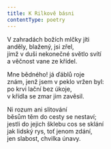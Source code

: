```yaml
---
title: K Rilkově básni
contentType: poetry
---
```


V zahradách božích mlčky jíti  
anděly, blažený, jsi zřel,  
jimž v duši nekonečné světlo svítí  
a věčnost vane ze křídel.

Mne bědného! já ďáblů roje  
znám, jenž jsem v peklo vržen byl:  
po krvi lační bez úkoje,  
v křídla se zmar jim zavěsil.

Ni rozum ani slitování  
běsům těm do cesty se nestaví;  
jestli do jejich šklebu cos se sklání  
jak lidský rys, toť jenom zdání,  
jen slabost, chvilka únavy.
